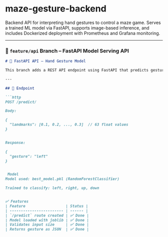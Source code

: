 # maze-gesture-backend
Backend API for interpreting hand gestures to control a maze game. Serves a trained ML model via FastAPI, supports image-based inference, and includes Dockerized deployment with Prometheus and Grafana monitoring.


---

### 🚀 `feature/api` Branch – FastAPI Model Serving API

```markdown
# 🚀 FastAPI API – Hand Gesture Model

This branch adds a REST API endpoint using FastAPI that predicts gestures based on hand landmarks.

---

## 📌 Endpoint

```http
POST /predict/

Body:

{
  "landmarks": [0.1, 0.2, ..., 0.3]  // 63 float values
}


Response:

{
  "gesture": "left"
}


 Model
Model used: best_model.pkl (RandomForestClassifier)

Trained to classify: left, right, up, down


✅ Features
| Feature                  | Status |
| ------------------------ | ------ |
| `/predict` route created | ✅ Done |
| Model loaded with joblib | ✅ Done |
| Validates input size     | ✅ Done |
| Returns gesture as JSON  | ✅ Done |



